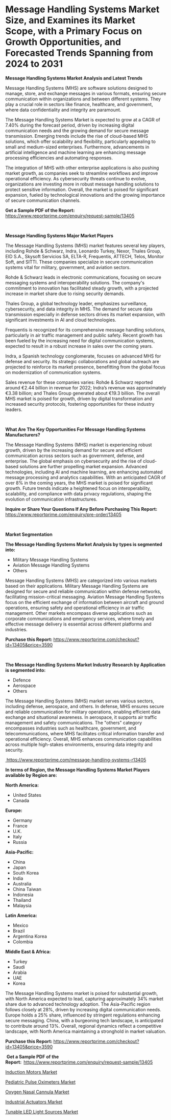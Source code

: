 <p><h1>Message Handling Systems Market Size, and Examines its Market Scope, with a Primary Focus on Growth Opportunities, and Forecasted Trends Spanning from 2024 to 2031</h1></p><p><strong>Message Handling Systems Market Analysis and Latest Trends</strong></p>
<p><p>Message Handling Systems (MHS) are software solutions designed to manage, store, and exchange messages in various formats, ensuring secure communication within organizations and between different systems. They play a crucial role in sectors like finance, healthcare, and government, where data confidentiality and integrity are paramount. </p><p>The Message Handling Systems Market is expected to grow at a CAGR of 7.40% during the forecast period, driven by increasing digital communication needs and the growing demand for secure message transmission. Emerging trends include the rise of cloud-based MHS solutions, which offer scalability and flexibility, particularly appealing to small and medium-sized enterprises. Furthermore, advancements in artificial intelligence and machine learning are enhancing message processing efficiencies and automating responses. </p><p>The integration of MHS with other enterprise applications is also pushing market growth, as companies seek to streamline workflows and improve operational efficiency. As cybersecurity threats continue to evolve, organizations are investing more in robust message handling solutions to protect sensitive information. Overall, the market is poised for significant expansion, fueled by technological innovations and the growing importance of secure communication channels.</p></p>
<p><strong>Get a Sample PDF of the Report:&nbsp;</strong> <a href="https://www.reportprime.com/enquiry/request-sample/13405">https://www.reportprime.com/enquiry/request-sample/13405</a></p>
<p>&nbsp;</p>
<p><strong>Message Handling Systems Major Market Players</strong></p>
<p><p>The Message Handling Systems (MHS) market features several key players, including Rohde & Schwarz, Indra, Leonardo Turkey, Nexor, Thales Group, EID S.A., Skysoft Servicios SA, ELTA-R, Frequentis, ATTECH, Telos, Monitor Soft, and SITTI. These companies specialize in secure communication systems vital for military, government, and aviation sectors.</p><p>Rohde & Schwarz leads in electronic communications, focusing on secure messaging systems and interoperability solutions. The company's commitment to innovation has facilitated steady growth, with a projected increase in market share due to rising security demands.</p><p>Thales Group, a global technology leader, emphasizes surveillance, cybersecurity, and data integrity in MHS. The demand for secure data transmission especially in defense sectors drives its market expansion, with significant investments in AI and cloud technologies.</p><p>Frequentis is recognized for its comprehensive message handling solutions, particularly in air traffic management and public safety. Recent growth has been fueled by the increasing need for digital communication systems, expected to result in a robust increase in sales over the coming years.</p><p>Indra, a Spanish technology conglomerate, focuses on advanced MHS for defense and security. Its strategic collaborations and global outreach are projected to reinforce its market presence, benefitting from the global focus on modernization of communication systems.</p><p>Sales revenue for these companies varies: Rohde & Schwarz reported around €2.44 billion in revenue for 2022; Indra’s revenue was approximately €3.38 billion; and Thales Group generated about €19.3 billion. The overall MHS market is poised for growth, driven by digital transformation and increased security protocols, fostering opportunities for these industry leaders.</p></p>
<p>&nbsp;</p>
<p><strong>What Are The Key Opportunities For Message Handling Systems Manufacturers?</strong></p>
<p><p>The Message Handling Systems (MHS) market is experiencing robust growth, driven by the increasing demand for secure and efficient communication across sectors such as government, defense, and enterprise. The global emphasis on cybersecurity and the rise of cloud-based solutions are further propelling market expansion. Advanced technologies, including AI and machine learning, are enhancing automated message processing and analytics capabilities. With an anticipated CAGR of over 8% in the coming years, the MHS market is poised for significant growth. Future trends indicate a heightened focus on interoperability, scalability, and compliance with data privacy regulations, shaping the evolution of communication infrastructures.</p></p>
<p><strong>Inquire or Share Your Questions If Any Before Purchasing This Report:</strong> <a href="https://www.reportprime.com/enquiry/pre-order/13405">https://www.reportprime.com/enquiry/pre-order/13405</a></p>
<p>&nbsp;</p>
<p><strong>Market Segmentation</strong></p>
<p><strong>The Message Handling Systems Market Analysis by types is segmented into:</strong></p>
<p><ul><li>Military Message Handling Systems</li><li>Aviation Message Handling Systems</li><li>Others</li></ul></p>
<p><p>Message Handling Systems (MHS) are categorized into various markets based on their applications. Military Message Handling Systems are designed for secure and reliable communication within defense networks, facilitating mission-critical messaging. Aviation Message Handling Systems focus on the efficient exchange of information between aircraft and ground operations, ensuring safety and operational efficiency in air traffic management. Other markets encompass diverse applications such as corporate communications and emergency services, where timely and effective message delivery is essential across different platforms and industries.</p></p>
<p><strong>Purchase this Report:&nbsp;</strong><a href="https://www.reportprime.com/checkout?id=13405&price=3590">https://www.reportprime.com/checkout?id=13405&price=3590</a></p>
<p>&nbsp;</p>
<p><strong>The Message Handling Systems Market Industry Research by Application is segmented into:</strong></p>
<p><ul><li>Defence</li><li>Aerospace</li><li>Others</li></ul></p>
<p><p>The Message Handling Systems (MHS) market serves various sectors, including defense, aerospace, and others. In defense, MHS ensures secure and reliable communication for military operations, enabling efficient data exchange and situational awareness. In aerospace, it supports air traffic management and safety communications. The "others" category encompasses industries such as healthcare, government, and telecommunications, where MHS facilitates critical information transfer and operational efficiency. Overall, MHS enhances communication capabilities across multiple high-stakes environments, ensuring data integrity and security.</p></p>
<p><a href="https://www.reportprime.com/message-handling-systems-r13405">&nbsp;https://www.reportprime.com/message-handling-systems-r13405</a></p>
<p><strong>In terms of Region, the Message Handling Systems Market Players available by Region are:</strong></p>
<p>
    <p> <strong> North America: </strong>
        <ul>
            <li>United States</li>
            <li>Canada</li>
        </ul>
        </p> 
    <p> <strong> Europe: </strong>
        <ul>
            <li>Germany</li>
            <li>France</li>
            <li>U.K.</li>
            <li>Italy</li>
            <li>Russia</li>
        </ul>
        </p> 
    <p> <strong> Asia-Pacific: </strong>
        <ul>
            <li>China</li>
            <li>Japan</li>
            <li>South Korea</li>
            <li>India</li>
            <li>Australia</li>
            <li>China Taiwan</li>
            <li>Indonesia</li>
            <li>Thailand</li>
            <li>Malaysia</li>
        </ul>
        </p> 
    <p> <strong> Latin America: </strong>
        <ul>
            <li>Mexico</li>
            <li>Brazil</li>
            <li>Argentina Korea</li>
            <li>Colombia</li>
        </ul>
        </p> 
    <p> <strong> Middle East & Africa: </strong>
        <ul>
            <li>Turkey</li>
            <li>Saudi</li>
            <li>Arabia</li>
            <li>UAE</li>
            <li>Korea</li>
        </ul>
    </p>
    </p>
<p><p>The Message Handling Systems market is poised for substantial growth, with North America expected to lead, capturing approximately 34% market share due to advanced technology adoption. The Asia-Pacific region follows closely at 28%, driven by increasing digital communication needs. Europe holds a 25% share, influenced by stringent regulations enhancing secure messaging. China, with a burgeoning tech landscape, is anticipated to contribute around 13%. Overall, regional dynamics reflect a competitive landscape, with North America maintaining a stronghold in market valuation.</p></p>
<p><strong>Purchase this Report: </strong><a href="https://www.reportprime.com/checkout?id=13405&price=3590">https://www.reportprime.com/checkout?id=13405&price=3590</a></p>
<p>&nbsp;<strong>Get a Sample PDF of the Report:&nbsp;&nbsp;</strong><a href="https://www.reportprime.com/enquiry/request-sample/13405">https://www.reportprime.com/enquiry/request-sample/13405</a></p>
<p><strong></strong></p>
<p><p><a href="https://issuu.com/reportprime-2/docs/induction-motors-market-size-2030.p_4610f451a74ef8">Induction Motors Market</a></p><p><a href="https://www.linkedin.com/pulse/global-pediatric-pulse-oximeters-market-projected-grow-cagr-7-forcasted-q8tpf?trackingId=AOUgk0vuRqGk9C6jad7tMA%3D%3D">Pediatric Pulse Oximeters Market</a></p><p><a href="https://www.linkedin.com/pulse/what-current-future-prospects-oxygen-nasal-cannula-market-analysis-ngsof?trackingId=d3qBgG2rT4yftaQuZ7xbtQ%3D%3D">Oxygen Nasal Cannula Market</a></p><p><a href="https://issuu.com/reportprime-2/docs/industrial-actuators-market-size-20_c236432424428d">Industrial Actuators Market</a></p><p><a href="https://medium.com/@188drusilla/the-global-tunable-led-light-sources-market-is-a-dynamic-and-growing-industry-221e544a8f78">Tunable LED Light Sources Market</a></p></p>